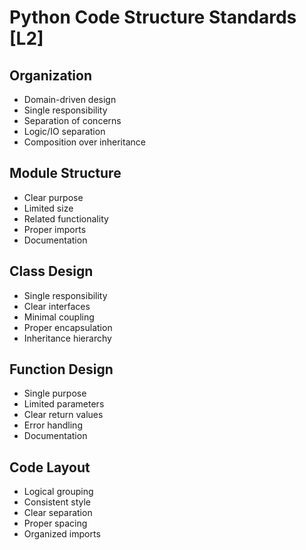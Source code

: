 # Python Code Structure Standards [L2]

## Organization
- Domain-driven design
- Single responsibility
- Separation of concerns
- Logic/IO separation
- Composition over inheritance

## Module Structure
- Clear purpose
- Limited size
- Related functionality
- Proper imports
- Documentation

## Class Design
- Single responsibility
- Clear interfaces
- Minimal coupling
- Proper encapsulation
- Inheritance hierarchy

## Function Design
- Single purpose
- Limited parameters
- Clear return values
- Error handling
- Documentation

## Code Layout
- Logical grouping
- Consistent style
- Clear separation
- Proper spacing
- Organized imports